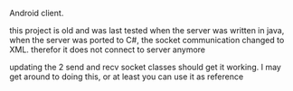 
Android client.

this project is old and was last tested when the server was written in java, when the server was ported to C#,
the socket communication changed to XML. therefor it does not connect to server anymore

updating the 2 send and recv socket classes should get it working. I may get around to doing this, or at least
you can use it as reference
